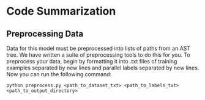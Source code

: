 # Code Summarization

## Preprocessing Data
Data for this model must be preprocessed into lists of paths from an AST tree. We have written a suite of preprocessing tools to do this for you. To preprocess your data, begin by formatting it into .txt files of training examples separated by new lines and parallel labels separated by new lines. Now you can run the following command:

```python preprocess.py <path_to_dataset_txt> <path_to_labels_txt> <path_to_output_directory>```